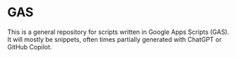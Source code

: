 # GAS
This is a general repository for scripts written in Google Apps Scripts (GAS). It will mostly be snippets, often times partially generated with ChatGPT or GitHub Copilot.
